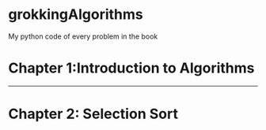 
# grokkingAlgorithms
My python code of every problem in the book 


# Chapter 1:Introduction to Algorithms

------

# Chapter 2: Selection Sort
